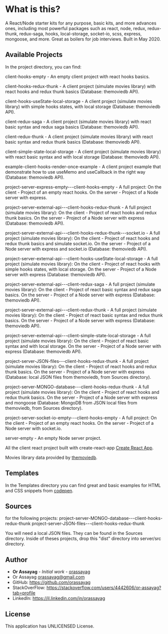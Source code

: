 # What is this?

A React/Node starter kits for any purpose, basic kits, and more advances ones, including most powerful packages such as react, node, redux, redux-thunk, redux-saga, hooks, local-storage, socket-io, scss, express, mongoose, and more. Great as boilers for job interviews.
Built in May 2020.

## Available Projects
In the project directory, you can find:

client-hooks-empty - An empty client project with react hooks basics.

client-hooks-redux-thunk - A client project (simulate movies library) with react hooks and redux thunk basics (Database: themoviedb API).

client-hooks-useState-local-storage - A client project (simulate movies library) with simple hooks states, with local storage (Database: themoviedb API).

client-redux-saga - A client project (simulate movies library) with react basic syntax and redux saga basics (Database: themoviedb API).

client-redux-thunk - A client project (simulate movies library) with react basic syntax and redux thunk basics (Database: themoviedb API).

client-simple-state-local-storage - A client project (simulate movies library) with react basic syntax and with local storage (Database: themoviedb API).

example-client-hooks-render-once-example - A client project example that demonstrate how to use useMemo and useCallback in the right way (Database: themoviedb API).

project-server-express-empty---client-hooks-empty - A full project:
On the client - Project of an empty react hooks.
On the server - Project of a Node server with express.

project-server-external-api---client-hooks-redux-thunk - A full project (simulate movies library):
On the client - Project of react hooks and redux thunk basics.
On the server - Project of a Node server with express (Database: themoviedb API).

project-server-external-api---client-hooks-redux-thunk---socket.io - A full project (simulate movies library):
On the client - Project of react hooks and redux thunk basics and simulate socket.io.
On the server - Project of a Node server with express and socket.io (Database: themoviedb API).

project-server-external-api---client-hooks-useState-local-storage - A full project (simulate movies library):
On the client - Project of react hooks with simple hooks states, with local storage.
On the server - Project of a Node server with express (Database: themoviedb API).

project-server-external-api---client-redux-saga - A full project (simulate movies library):
On the client - Project of react basic syntax and redux saga basics.
On the server - Project of a Node server with express (Database: themoviedb API).

project-server-external-api---client-redux-thunk - A full project (simulate movies library):
On the client - Project of react basic syntax and redux thunk basics.
On the server - Project of a Node server with express (Database: themoviedb API).

project-server-external-api---client-simple-state-local-storage - A full project (simulate movies library):
On the client - Project of react basic syntax and with local storage.
On the server - Project of a Node server with express (Database: themoviedb API).

project-server-JSON-files---client-hooks-redux-thunk - A full project (simulate movies library):
On the client - Project of react hooks and redux thunk basics.
On the server - Project of a Node server with express (Database: local JSON files from themoviedb, from Sources directory).

project-server-MONGO-database---client-hooks-redux-thunk - A full project (simulate movies library):
On the client - Project of react hooks and redux thunk basics.
On the server - Project of a Node server with express and mongoose (Database: MongoDB from JSON local files from themoviedb, from Sources directory).

project-server-socket-io-empty---client-hooks-empty - A full project:
On the client - Project of an empty react hooks.
On the server - Project of a Node server with socket.io.

server-empty - An empty Node server project.

All the client react project built with create-react-app
[Create React App](https://github.com/facebook/create-react-app).

Movies library data provided by [themoviedb](https://www.themoviedb.org/).

## Templates
In the Templates directory you can find great and basic examples for HTML and CSS snippets from [codepen](https://codepen.io/).

## Sources
for the following projects:
project-server-MONGO-database---client-hooks-redux-thunk
project-server-JSON-files---client-hooks-redux-thunk

You will need a local JSON files. They can be found in the Sources directory.
Inside of theses projects, drop this "dist" directory into server/src directory.

## Author

* **Or Assayag** - *Initial work* - [orassayag](https://github.com/orassayag)
* Or Assayag <orassayag@gmail.com>
* GitHub: https://github.com/orassayag
* StackOverFlow: https://stackoverflow.com/users/4442606/or-assayag?tab=profile
* LinkedIn: https://il.linkedin.com/in/orassayag

## License

This application has UNLICENSED License.